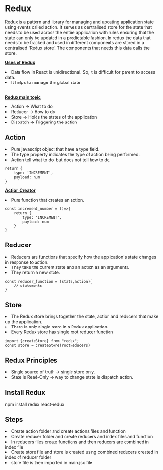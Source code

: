 # Redux

Redux is a pattern and library for managing and updating application state using events called action. It serves as centralised store for the state that needs to be used across the entire application with rules ensuring that the state can only be updated in a predictable fashion. In redux the data that needs to be tracked and used in different components are stored in a centralised 'Redux store'. The components that needs this data calls the store.

<u>**Uses of Redux**</u>

<li>Data flow in React is unidirectional. So, it is difficult for parent to access data.</li> 

<li>It helps to manage the global state</li>

<br/>

<u>**Redux main topic**</u>

<li>Action -> What to do</li>
<li>Reducer -> How to do </li>
<li>Store -> Holds the states of the application </li>
<li>Dispatch -> Triggering the action</li>

## Action 

<li>Pure javascript object that have a type field.</li>
<li>The type property indicates the type of action being performed.</li>
<li>Action tell what to do, but does not tell how to do.</li>

```
return {
    type: 'INCREMENT',
    payload: num
}
```

<u>**Action Creator**</u>

<li>Pure function that creates an action.</li>

```
const increment_number = ()=>{
    return {
        type: 'INCREMENT',
        payload: num
    }
}
```

## Reducer

<li>Reducers are functions that specify how the application's state changes in response to action.</li>
<li>They take the current state and an action as an arguments.</li>
<li>They return a new state.</li>

```
const reducer_function = (state,action){
    // statements
}

```

## Store

<li>The Redux store brings together the state, action and reducers that make up the application.</li>
<li>There is only single store in a Redux application.</li>
<li>Every Redux store has single root reducer function</li>

```
import {createStore} from "redux";
const store = createStore(rootReducers); 
```

## Redux Principles

<li>Single source of truth -> single store only.</li>
<li>State is Read-Only -> way to change state is dispatch action.</li>

## Install Redux

npm install redux react-redux

## Steps
<li>Create action folder and create actions files and function</li>
<li>Create reducer folder and create reducers and index files and function</li>
<li>In reducers files create functions and then reducers are combined in index file</li>
<li>Create store file and store is created using combined reducers created in index of reducer folder</li>
<li>store file is then imported in main.jsx file</li>